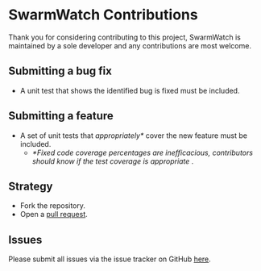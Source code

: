 # SwarmWatch Contributions

Thank you for considering contributing to this project, SwarmWatch is maintained by a sole developer
and any contributions are most welcome.

Submitting a bug fix
--------------------

- A unit test that shows the identified bug is fixed must be included.

Submitting a feature
--------------------

- A set of unit tests that _appropriately*_ cover the new feature must be included.
    - _*Fixed code coverage percentages are inefficacious, contributors should know if the test coverage is appropriate_
      .

Strategy
--------

- Fork the repository.
- Open a [pull request](https://github.com/binaryhabitat/SwarmWatch/compare).

Issues
------
Please submit all issues via the issue tracker on
GitHub [here](https://github.com/binaryhabitat/SwarmWatch/issues).
